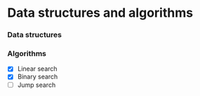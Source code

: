 # Data structures and algorithms

### Data structures
### Algorithms
- [X] Linear search
- [X] Binary search
- [ ] Jump search
